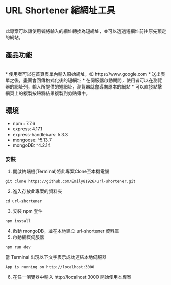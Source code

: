 # URL Shortener 縮網址工具
<br>
此專案可以讓使用者將輸入的網址轉換為短網址，並可以透過短網址前往原先預定的網站。

## 產品功能
<br>
* 使用者可以在首頁表單內輸入原始網址，如 https://www.google.com
* 送出表單之後，畫面會回傳格式化後的短網址
* 在伺服器啟動期間，使用者可以在瀏覽器的網址列，輸入所提供的短網址，瀏覽器就會導向原本的網站
* 可以直接點擊網頁上的複製按鈕將結果複製到剪貼簿中。

## 環境

* npm : 7.7.6
* express: 4.17.1
* express-handlebars: 5.3.3
* mongoose: ^5.13.7
* mongoDB: ^4.2.14

### 安裝
1. 開啟終端機(Terminal)將此專案Clone至本機電腦
```
git clone https://github.com/Emily81926/url-shortener.git
```
2. 進入存放此專案的資料夾
```
cd url-shortener
```
3. 安裝 npm 套件
```
npm install
```
4. 啟動 mongoDB，並在本地建立 url-shortener 資料庫
5. 啟動網頁伺服器
```
npm run dev
```
當 Terminal 出現以下文字表示成功連結本地伺服器
```
App is running on http://localhost:3000
```
6. 在任一瀏覽器中輸入 http://localhost:3000 開始使用本專案
